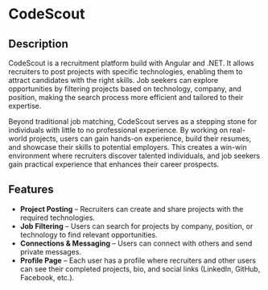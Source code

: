 # CodeScout

## Description  
CodeScout is a recruitment platform build with Angular and .NET. It allows recruiters to post projects with specific technologies, enabling them to attract candidates with the right skills. Job seekers can explore opportunities by filtering projects based on technology, company, and position, making the search process more efficient and tailored to their expertise.

Beyond traditional job matching, CodeScout serves as a stepping stone for individuals with little to no professional experience. By working on real-world projects, users can gain hands-on experience, build their resumes, and showcase their skills to potential employers. This creates a win-win environment where recruiters discover talented individuals, and job seekers gain practical experience that enhances their career prospects.

## Features  
- **Project Posting** – Recruiters can create and share projects with the required technologies.  
- **Job Filtering** – Users can search for projects by company, position, or technology to find relevant opportunities.  
- **Connections & Messaging** – Users can connect with others and send private messages.  
- **Profile Page** – Each user has a profile where recruiters and other users can see their completed projects, bio, and social links (LinkedIn, GitHub, Facebook, etc.).  
